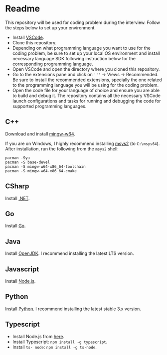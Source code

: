 # Readme

This repository will be used for coding problem during the interview. Follow the steps below to set up your environment.

- Install [VSCode](https://code.visualstudio.com).
- Clone this repository.
- Depending on what programming language you want to use for the coding problem, be sure to set up your local OS environment and install necessary language SDK following instruction below for the corresponding programming language.
- Open VSCode and open the directory where you cloned this repository.
- Go to the extensions pane and click on `'''` -> Views -> Recommended. Be sure to install the recommended extensions, specially the one related to the programming language you will be using for the coding problem.
- Open the code file for your language of choice and ensure you are able to build and debug it. The repository contains all the necessary VSCode launch configurations and tasks for running and debugging the code for supported programming languages.

## C++

Download and install [mingw-w64](http://mingw-w64.org/doku.php/download).

If you are on Windows, I highly recommend installing [msys2](https://www.msys2.org) (to `C:\msys64`). After installation, run the following from the `msys2` shell:

```plaintext
pacman -Syu
pacman -S base-devel
pacman -S mingw-w64-x86_64-toolchain
pacman -S mingw-w64-x86_64-cmake
```

## CSharp

Install [.NET](https://dotnet.microsoft.com/download/dotnet/6.0).

## Go

Install [Go](https://golang.org/dl/).

## Java

Install [OpenJDK](https://adoptium.net/). I recommend installing the latest LTS version.

## Javascript

Install [Node.js](https://nodejs.org/en/).

## Python

Install [Python](https://www.python.org/downloads/). I recommend installing the latest stable 3.x version.

## Typescript

- Install Node.js from [here](https://nodejs.org/en/).
- Install Typescript: `npm install -g typescript`.
- Install `ts- node`: `npm install -g ts-node`.
